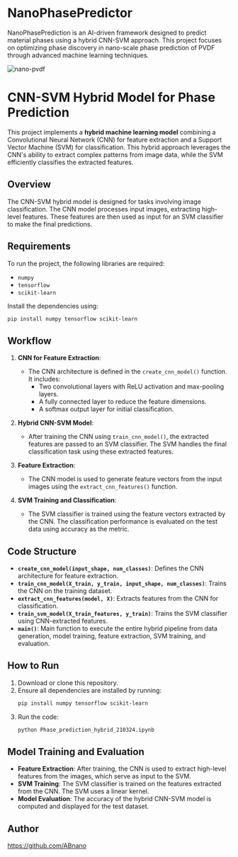 # NanoPhasePredictor
NanoPhasePrediction is an AI-driven framework designed to predict material phases using a hybrid CNN-SVM approach. This project focuses on optimizing phase discovery in nano-scale phase prediction of PVDF through advanced machine learning techniques.

![nano-pvdf](https://github.com/user-attachments/assets/16c28720-4f2e-489b-b274-45d93e16309f)


# CNN-SVM Hybrid Model for Phase Prediction

This project implements a **hybrid machine learning model** combining a Convolutional Neural Network (CNN) for feature extraction and a Support Vector Machine (SVM) for classification. This hybrid approach leverages the CNN's ability to extract complex patterns from image data, while the SVM efficiently classifies the extracted features.

## Overview
The CNN-SVM hybrid model is designed for tasks involving image classification. The CNN model processes input images, extracting high-level features. These features are then used as input for an SVM classifier to make the final predictions.

## Requirements
To run the project, the following libraries are required:
- `numpy`
- `tensorflow`
- `scikit-learn`

Install the dependencies using:
```bash
pip install numpy tensorflow scikit-learn
```

## Workflow

1. **CNN for Feature Extraction**:
   - The CNN architecture is defined in the `create_cnn_model()` function. It includes:
     - Two convolutional layers with ReLU activation and max-pooling layers.
     - A fully connected layer to reduce the feature dimensions.
     - A softmax output layer for initial classification.

2. **Hybrid CNN-SVM Model**:
   - After training the CNN using `train_cnn_model()`, the extracted features are passed to an SVM classifier. The SVM handles the final classification task using these extracted features.
   
3. **Feature Extraction**:
   - The CNN model is used to generate feature vectors from the input images using the `extract_cnn_features()` function.

4. **SVM Training and Classification**:
   - The SVM classifier is trained using the feature vectors extracted by the CNN. The classification performance is evaluated on the test data using accuracy as the metric.

## Code Structure

- **`create_cnn_model(input_shape, num_classes)`**: Defines the CNN architecture for feature extraction.
- **`train_cnn_model(X_train, y_train, input_shape, num_classes)`**: Trains the CNN on the training dataset.
- **`extract_cnn_features(model, X)`**: Extracts features from the CNN for classification.
- **`train_svm_model(X_train_features, y_train)`**: Trains the SVM classifier using CNN-extracted features.
- **`main()`**: Main function to execute the entire hybrid pipeline from data generation, model training, feature extraction, SVM training, and evaluation.

## How to Run

1. Download or clone this repository.
2. Ensure all dependencies are installed by running:
   ```bash
   pip install numpy tensorflow scikit-learn
   ```
3. Run the code:
   ```bash
   python Phase_prediction_hybrid_210324.ipynb
   ```

## Model Training and Evaluation

- **Feature Extraction**: After training, the CNN is used to extract high-level features from the images, which serve as input to the SVM.
- **SVM Training**: The SVM classifier is trained on the features extracted from the CNN. The SVM uses a linear kernel.
- **Model Evaluation**: The accuracy of the hybrid CNN-SVM model is computed and displayed for the test dataset.

## Author
https://github.com/ABnano



